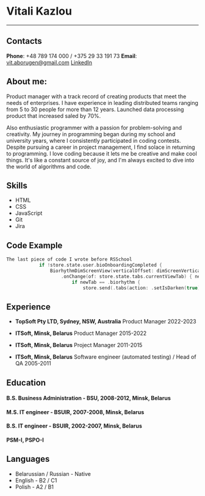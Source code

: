 # Vitali Kazlou

---

## Contacts
**Phone**: +48 789 174 000 / +375 29 33 191 73
**Email**: <vit.aborugen@gmail.com>
[LinkedIn](https://www.linkedin.com/in/vitali-kazlou-47ba713/)


## About me:
Product manager with a track record of creating products that meet the needs of enterprises. I have experience in leading distributed teams ranging from 5 to 30 people for more than 12 years. Launched data processing product that increased saled by 70%.

Also enthusiastic programmer with a passion for problem-solving and creativity. My journey in programming began during my school and university years, where I consistently participated in coding contests. Despite pursuing a career in project management, I find solace in returning to programming. I love coding because it lets me be creative and make cool things. It's like a constant source of joy, and I'm always excited to dive into the world of algorithms and code.


## Skills
 - HTML
 - CSS
 - JavaScript
 - Git
 - Jira


## Code Example
```swift
The last piece of code I wrote before RSSchool
            if !store.state.user.bioOnboardingCompleted {
                BiorhythmDimScreenView(verticalOffset: dimScreenVerticalOffset, hintSize: CGSize(width: 294 * Self.widthScale, height: 400 * Self.heightScale))
                    .onChange(of: store.state.tabs.currentViewTab) { newTab in
                        if newTab == .biorhythm {
                            store.send(.tabs(action: .setIsDarken(true)))
```


## Experience
 - **TopSoft Pty LTD, Sydney, NSW, Australia**
Product Manager
2022-2023

 - **ITSoft, Minsk, Belarus**
Product Manager
2015-2022

 - **ITSoft, Minsk, Belarus**
Project Manager
2011-2015

 - **ITSoft, Minsk, Belarus**
Software engineer (automated testing) / Head of QA
2005-2011


## Education
#### B.S. Business Administration - BSU, 2008-2012, Minsk, Belarus
#### M.S. IT engineer - BSUIR, 2007-2008, Minsk, Belarus
#### B.S. IT engineer - BSUIR, 2002-2007, Minsk, Belarus
#### PSM-I, PSPO-I


## Languages
 - Belarussian / Russian - Native
 - English - B2 / C1
 - Polish - A2 / B1
